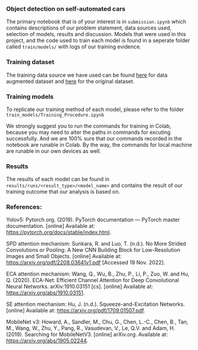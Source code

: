 
### Object detection on self-automated cars

The primary notebook that is of your interest is in `submission.ipynb` which contains descriptions of our problem statement, data sources used, selection of models, results and discussion. Models that were used in this project, and the code used to train each model is found in a seperate folder called `train/models/` with logs of our training evidence.

### Training dataset
The training data source we have used can be found [here](https://universe.roboflow.com/pionc/caltech-6f68o) for data augmented dataset and [here](https://universe.roboflow.com/visdronedataset/caltech-ped) for the original dataset.

### Training models
To replicate our training method of each model, please refer to the folder `train_models/Training_Procedure.ipynb`

We strongly suggest you to run the commands for training in Colab, because you may need to alter the paths in commands for excuting successfully. And we are 100% sure that our commands recorded in the notebook are runable in Colab. By the way, the commands for local machine are runable in our own devices as well.

### Results
The results of each model can be found in `results/runs/<result_type>/<model_name>` and contains the result of our training outcome that our analysis is based on.

### References: 
Yolov5:
Pytorch.org. (2019). PyTorch documentation — PyTorch master documentation. [online] Available at: https://pytorch.org/docs/stable/index.html.

SPD attention mechanism:
Sunkara, R. and Luo, T. (n.d.). No More Strided Convolutions or Pooling: A New CNN Building Block for Low-Resolution Images and Small Objects. [online] Available at: https://arxiv.org/pdf/2208.03641v1.pdf [Accessed 19 Nov. 2022].

ECA attention mechanism:
Wang, Q., Wu, B., Zhu, P., Li, P., Zuo, W. and Hu, Q. (2020). ECA-Net: Efficient Channel Attention for Deep Convolutional Neural Networks. arXiv:1910.03151 [cs]. [online] Available at: https://arxiv.org/abs/1910.03151.

‌SE attention mechanism:
Hu, J. (n.d.). Squeeze-and-Excitation Networks. [online] Available at: https://arxiv.org/pdf/1709.01507.pdf.

‌MobileNet v3:
‌Howard, A., Sandler, M., Chu, G., Chen, L.-C., Chen, B., Tan, M., Wang, W., Zhu, Y., Pang, R., Vasudevan, V., Le, Q.V. and Adam, H. (2019). Searching for MobileNetV3. [online] arXiv.org. Available at: https://arxiv.org/abs/1905.02244.

‌
